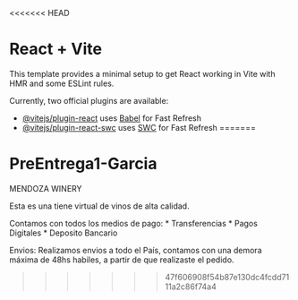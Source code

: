 <<<<<<< HEAD
# React + Vite

This template provides a minimal setup to get React working in Vite with HMR and some ESLint rules.

Currently, two official plugins are available:

- [@vitejs/plugin-react](https://github.com/vitejs/vite-plugin-react/blob/main/packages/plugin-react/README.md) uses [Babel](https://babeljs.io/) for Fast Refresh
- [@vitejs/plugin-react-swc](https://github.com/vitejs/vite-plugin-react-swc) uses [SWC](https://swc.rs/) for Fast Refresh
=======

# PreEntrega1-Garcia

MENDOZA WINERY

Esta es una tiene virtual de vinos de alta calidad.

Contamos con todos los medios de pago:
    * Transferencias
    * Pagos Digitales
    * Deposito Bancario

Envios:
Realizamos envios a todo el País, contamos con una demora máxima de 48hs habiles, a partir de que realizaste el pedido.


>>>>>>> 47f606908f54b87e130dc4fcdd7111a2c86f74a4
